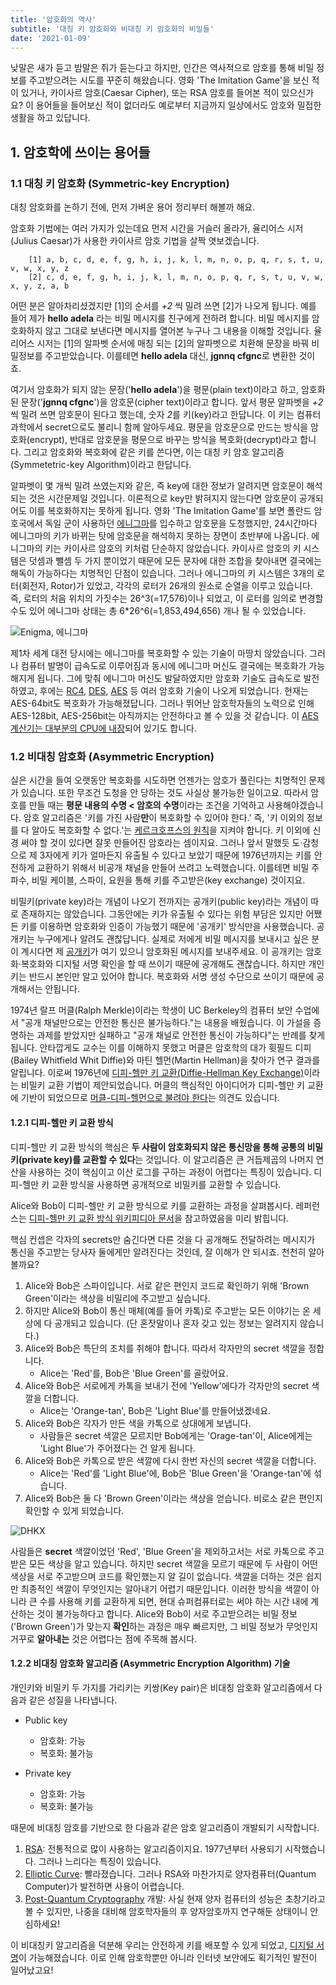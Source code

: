 ```yaml
---
title: '암호화의 역사'
subtitle: '대칭 키 암호화와 비대칭 키 암호화의 비밀들'
date: '2021-01-09'
---
```


낮말은 새가 듣고 밤말은 쥐가 듣는다고 하지만, 인간은 역사적으로 암호를 통해 비밀 정보를 주고받으려는 시도를 꾸준히 해왔습니다. 영화 'The Imitation Game'을 보신 적이 있거나, 카이사르 암호(Caesar Cipher), 또는 RSA 암호를 들어본 적이 있으신가요? 이 용어들을 들어보신 적이 없더라도 예로부터 지금까지 일상에서도 암호와 밀접한 생활을 하고 있답니다.

## 1. 암호학에 쓰이는 용어들

### 1.1 대칭 키 암호화 (Symmetric-key Encryption)

대칭 암호화를 논하기 전에, 먼저 가벼운 용어 정리부터 해볼까 해요.

암호화 기법에는 여러 가지가 있는데요 먼저 시간을 거슬러 올라가, 율리어스 시저(Julius Caesar)가 사용한 카이사르 암호 기법을 살짝 엿보겠습니다.

        [1] a, b, c, d, e, f, g, h, i, j, k, l, m, n, o, p, q, r, s, t, u, v, w, x, y, z  
        [2] c, d, e, f, g, h, i, j, k, l, m, n, o, p, q, r, s, t, u, v, w, x, y, z, a, b  

어떤 분은 알아차리셨겠지만 [1]의 순서를 *+2* 씩 밀려 쓰면 [2]가 나오게 됩니다. 예를 들어 제가 **hello adela** 라는 비밀 메시지를 친구에게 전하려 합니다. 비밀 메시지를 암호화하지 않고 그대로 보낸다면 메시지를 열어본 누구나 그 내용을 이해할 것입니다. 율리어스 시저는 [1]의 알파벳 순서에 매칭 되는 [2]의 알파벳으로 치환해 문장을 바꿔 비밀정보를 주고받았습니다. 이를테면 **hello adela** 대신, **jgnnq cfgnc**로 변환한 것이죠.

여기서 암호화가 되지 않는 문장('**hello adela**')을 평문(plain text)이라고 하고, 암호화된 문장('**jgnnq cfgnc**')을 암호문(cipher text)이라고 합니다. 앞서 평문 알파벳을 *+2*씩 밀려 쓰면 암호문이 된다고 했는데, 숫자 *2*를 키(key)라고 한답니다. 이 키는 컴퓨터과학에서 secret으로도 불리니 함께 알아두세요. 평문을 암호문으로 만드는 방식을 암호화(encrypt), 반대로 암호문을 평문으로 바꾸는 방식을 복호화(decrypt)라고 합니다. 그리고 암호화와 복호화에 같은 키를 쓴다면, 이는 대칭 키 암호 알고리즘(Symmetetric-key Algorithm)이라고 한답니다.

알파벳이 몇 개씩 밀려 쓰였는지와 같은, 즉 key에 대한 정보가 알려지면 암호문이 해석되는 것은 시간문제일 것입니다. 이론적으로 key만 밝혀지지 않는다면 암호문이 공개되어도 이를 복호화하지는 못하게 됩니다. 영화 'The Imitation Game'를 보면 폴란드 암호국에서 독일 군이 사용하던 [에니그마](https://en.wikipedia.org/wiki/Enigma_machine)를 입수하고 암호문을 도청했지만, 24시간마다 에니그마의 키가 바뀌는 탓에 암호문을 해석하지 못하는 장면이 초반부에 나옵니다. 에니그마의 키는 카이사르 암호의 키처럼 단순하지 않았습니다. 카이사르 암호의 키 시스템은 덧셈과 뺄셈 두 가지 뿐이었기 때문에 모든 문자에 대한 조합을 찾아내면 결국에는 해독이 가능하다는 치명적인 단점이 있습니다. 그러나 에니그마의 키 시스템은 3개의 로터(회전자, Rotor)가 있었고, 각각의 로터가 26개의 원소로 순열을 이루고 있습니다. 즉, 로터의 처음 위치의 가짓수는 26^3(=17,576)이나 되었고, 이 로터를 임의로 변경할 수도 있어 에니그마 상태는 총 6*26^6(=1,853,494,656) 개나 될 수 있었습니다.

![Enigma, 에니그마](https://raw.githubusercontent.com/love-adela/adela.love/main/public/images/enigma.jpg)

제1차 세계 대전 당시에는 에니그마를 복호화할 수 있는 기술이 마땅치 않았습니다. 그러나 컴퓨터 발명이 급속도로 이루어짐과 동시에 에니그마 머신도 결국에는 복호화가 가능해지게 됩니다. 그에 맞춰 에니그마 머신도 발달하였지만 암호화 기술도 급속도로 발전하였고, 후에는 [RC4](https://en.wikipedia.org/wiki/RC4), [DES](https://en.wikipedia.org/wiki/Data_Encryption_Standard), [AES](https://en.wikipedia.org/wiki/Advanced_Encryption_Standard) 등 여러 암호화 기술이 나오게 되었습니다. 현재는 AES-64bit도 복호화가 가능해졌답니다. 그러나 뛰어난 암호학자들의 노력으로 인해 AES-128bit, AES-256bit는 아직까지는 안전하다고 볼 수 있을 것 같습니다. 이 [AES 계산기는 대부분의 CPU에 내장](https://en.wikipedia.org/wiki/AES_instruction_set)되어 있기도 합니다.

### 1.2 비대칭 암호화 (Asymmetric Encryption)

실은 시간을 들여 오랫동안 복호화를 시도하면 언젠가는 암호가 풀린다는 치명적인 문제가 있습니다. 또한 무조건 도청을 안 당하는 것도 사실상 불가능한 일이고요. 따라서 암호를 만들 때는 **평문 내용의 수명 < 암호의 수명**이라는 조건을 기억하고 사용해야겠습니다. 암호 알고리즘은 '키를 가진 사람**만**이 복호화할 수 있어야 한다.' 즉, '키 이외의 정보를 다 알아도 복호화할 수 없다.'는 [케르크호프스의 원칙](https://en.wikipedia.org/wiki/Kerckhoffs%27s_principle)을 지켜야 합니다. 키 이외에 신경 써야 할 것이 있다면 잘못 만들어진 암호라는 셈이지요. 그러나 앞서 말했듯 도·감청으로 제 3자에게 키가 얼마든지 유출될 수 있다고 보았기 때문에 1976년까지는 키를 안전하게 교환하기 위해서 비공개 채널을 만들어 쓰려고 노력했습니다. 이를테면 비밀 주파수, 비밀 케이블, 스파이, 요원을 통해 키를 주고받은(key exchange) 것이지요.

비밀키(private key)라는 개념이 나오기 전까지는 공개키(public key)라는 개념이 따로 존재하지는 않았습니다. 그동안에는 키가 유출될 수 있다는 위험 부담은 있지만 어쨌든 키를 이용하면 암호화와 인증이 가능했기 때문에 '공개키' 방식만을 사용했습니다. 공개키는 누구에게나 알려도 괜찮답니다.  실제로 저에게 비밀 메시지를 보내시고 싶은 분이 계시다면 제 [공개키](https://gist.github.com/love-adela/18763342dd2519705deb953f3c0f2799)가 여기 있으니 암호화된 메시지를 보내주세요. 이 공개키는 암호화·복호화와 디지털 서명 확인을 할 때 쓰이기 때문에 공개해도 괜찮습니다. 하지만 개인키는 반드시 본인만 알고 있어야 합니다. 복호화와 서명 생성 수단으로 쓰이기 때문에 공개해서는 안됩니다.

1974년 랄프 머클(Ralph Merkle)이라는 학생이 UC Berkeley의 컴퓨터 보안 수업에서 "공개 채널만으로는 안전한 통신은 불가능하다."는 내용을 배웠습니다. 이 가설을 증명하는 과제를 받았지만 실패하고 "공개 채널로 안전한 통신이 가능하다"는 반례를 찾게 됩니다. 안타깝게도 교수는 이를 이해하지 못했고 머클은  암호학의 대가 휫필드 디피(Bailey Whitfield Whit Diffie)와 마틴 헬먼(Martin Hellman)을 찾아가 연구 결과를 알립니다. 이로써 1976년에 [디피-헬만 키 교환(Diffie-Hellman Key Exchange)](https://en.wikipedia.org/wiki/Diffie%E2%80%93Hellman_key_exchange)이라는 비밀키 교환 기법이 제안되었습니다. 머클의 핵심적인 아이디어가 디피-헬만 키 교환에 기반이 되었으므로 [머클-디피-헬먼으로 불려야 한다](https://xtendo.org/ko/mdh)는 의견도 있습니다.

#### 1.2.1 디피-헬만 키 교환 방식

디피-헬만 키 교환 방식의 핵심은 **두 사람이 암호화되지 않은 통신망을 통해 공통의 비밀 키(private key)를 교환할 수 있다**는 것입니다. 이 알고리즘은 큰 거듭제곱의 나머지 연산을 사용하는 것이 핵심이고 이산 로그를 구하는 과정이 어렵다는 특징이 있습니다. 디피-헬만 키 교환 방식을 사용하면 공개적으로 비밀키를 교환할 수 있습니다.

Alice와 Bob이 디피-헬만 키 교환 방식으로 키를 교환하는 과정을 살펴봅시다. 레퍼런스는 [디피-헬만 키 교환 방식 위키피디아 문서](https://en.wikipedia.org/wiki/Diffie%E2%80%93Hellman_key_exchange)을 참고하였음을 미리 밝힙니다.

핵심 컨셉은 각자의 secrets만 숨긴다면 다른 것을 다 공개해도 전달하려는 메시지가 통신을 주고받는 당사자 둘에게만 알려진다는 것인데, 잘 이해가 안 되시죠. 천천히 알아볼까요?

1. Alice와 Bob은 스파이입니다. 서로 같은 편인지 코드로 확인하기 위해 'Brown Green'이라는 색상을 비밀리에 주고받고 싶습니다.
2. 하지만 Alice와 Bob이 통신 매체(예를 들어 카톡)로 주고받는 모든 이야기는 온 세상에 다 공개되고 있습니다. (단 혼잣말이나 혼자 갖고 있는 정보는 알려지지 않습니다.)
3. Alice와 Bob은 특단의 조치를 취해야 합니다. 따라서 각자만의 secret 색깔을 정합니다.
    * Alice는 'Red'를, Bob은 'Blue Green'를 골랐어요.
4. Alice와 Bob은 서로에게 카톡을 보내기 전에 'Yellow'에다가 각자만의 secret 색깔을 더합니다.
    * Alice는 'Orange-tan', Bob은 'Light Blue'를 만들어냈겠네요.
5. Alice와 Bob은 각자가 만든 색을 카톡으로 상대에게 보냅니다.
    * 사람들은 secret 색깔은 모르지만 Bob에게는 'Orage-tan'이, Alice에게는 'Light Blue'가 주어졌다는 건 알게 됩니다.
6. Alice와 Bob은 카톡으로 받은 색깔에 다시 한번 자신의 secret 색깔을 더합니다.
    * Alice는 'Red'를 'Light Blue'에, Bob은 'Blue Green'을 'Orange-tan'에 섞습니다.
7. Alice와 Bob은 둘 다 'Brown Green'이라는 색상을 얻습니다. 비로소 같은 편인지 확인할 수 있게 되었습니다.

![DHKX](https://raw.githubusercontent.com/love-adela/adela.love/main/public/images/dhkx.svg.png)

사람들은 **secret** 색깔이었던 'Red', 'Blue Green'을 제외하고서는 서로 카톡으로 주고받은 모든 색상을 알고 있습니다. 하지만 secret 색깔을 모르기 때문에 두 사람이 어떤 색상을 서로 주고받으며 코드를 확인했는지 알 길이 없습니다. 색깔을 더하는 것은 쉽지만 최종적인 색깔이 무엇인지는 알아내기 어렵기 때문입니다. 이러한 방식을 색깔이 아니라 큰 수를 사용해 키를 교환하게 되면, 현대 슈퍼컴퓨터로는 써야 하는 시간 내에 계산하는 것이 불가능하다고 합니다. Alice와 Bob이 서로 주고받으려는 비밀 정보('Brown Green')가 맞는지 **확인**하는 과정은 매우 빠르지만, 그 비밀 정보가 무엇인지 거꾸로 **알아내는** 것은 어렵다는 점에 주목해 봅시다.

#### 1.2.2 비대칭 암호화 알고리즘 (Asymmetric Encryption Algorithm) 기술

개인키와 비밀키 두 가지를 가리키는 키쌍(Key pair)은 비대칭 암호화 알고리즘에서 다음과 같은 성질을 나타냅니다.

* Public key
  * 암호화: 가능
  * 복호화: 불가능

* Private key
  * 암호화: 가능
  * 복호화: 불가능

때문에 비대칭 암호를 기반으로 한 다음과 같은 암호 알고리즘이 개발되기 시작합니다.

1. [RSA](https://en.wikipedia.org/wiki/RSA_(cryptosystem)): 전통적으로 많이 사용하는 알고리즘이지요. 1977년부터 사용되기 시작했습니다. 그러나 느리다는 특징이 있습니다.
2. [Elliptic Curve](https://en.wikipedia.org/wiki/Elliptic_curve): 빨라졌습니다. 그러나 RSA와 마찬가지로 양자컴퓨터(Quantum Computer)가 발전하면 사용이 어렵습니다.
3. [Post-Quantum Cryptography](https://en.wikipedia.org/wiki/Post-quantum_cryptography) 개발: 사실 현재 양자 컴퓨터의 성능은 초창기라고 볼 수 있지만, 나중을 대비해 암호학자들의 후 양자암호까지 연구해둔 상태이니 안심하세요!

이 비대칭키 알고리즘을 덕분해 우리는 안전하게 키를 배포할 수 있게 되었고, [디지털 서명](https://en.wikipedia.org/wiki/Digital_signature)이 가능해졌습니다. 이로 인해 암호학뿐만 아니라 인터넷 보안에도 획기적인 발전이 일어났고요!

